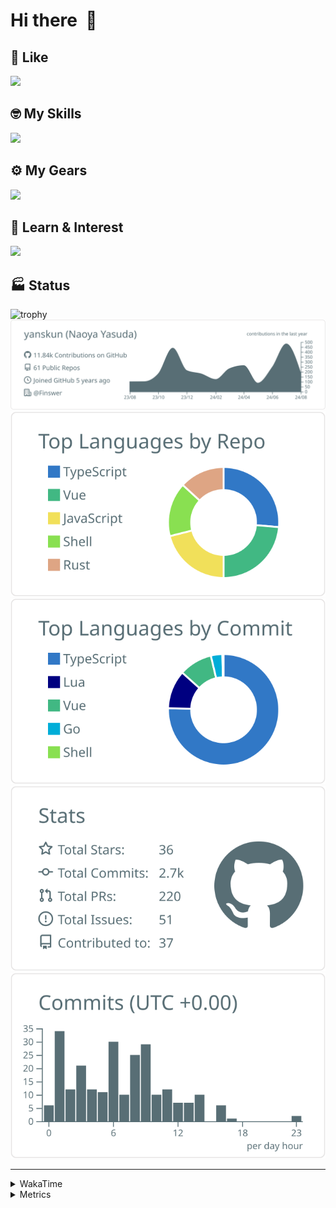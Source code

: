 # Hi there&nbsp; :wave:

## 💌 Like
<img src="https://go-skill-icons.vercel.app/api/icons?i=github" />

## 🤓 My Skills
<img src="https://go-skill-icons.vercel.app/api/icons?i=js,ts,vue,nuxtjs,react,nextjs,go,lua,git" />

## ⚙️ My Gears
<img src="https://go-skill-icons.vercel.app/api/icons?i=neovim,vscode,githubcopilot,alacritty,tmux" />

## 📖 Learn & Interest
<img src="https://go-skill-icons.vercel.app/api/icons?i=rust,deno,css,zig,playwright,githubactions,storybook,netlify,eslint" />


<!-- https://github.com/ryo-ma/github-profile-trophy -->

## 🏭 Status

<img src="https://github-profile-trophy.vercel.app/?username=yanskun&theme=onedark&row=1" alt="trophy">

<!-- https://github.com/vn7n24fzkq/github-profile-summary-cards -->
<picture>
  <source media="(prefers-color-scheme: dark)" srcset="https://raw.githubusercontent.com/yanskun/yanskun/master/profile-summary-card-output/nord_dark/0-profile-details.svg">
 <img src="https://raw.githubusercontent.com/yanskun/yanskun/master/profile-summary-card-output/default/0-profile-details.svg">
</picture>
<br>
<picture>
  <source media="(prefers-color-scheme: dark)" srcset="https://raw.githubusercontent.com/yanskun/yanskun/master/profile-summary-card-output/nord_dark/1-repos-per-language.svg">
 <img src="https://raw.githubusercontent.com/yanskun/yanskun/master/profile-summary-card-output/default/1-repos-per-language.svg">
</picture>
<picture>
  <source media="(prefers-color-scheme: dark)" srcset="https://raw.githubusercontent.com/yanskun/yanskun/master/profile-summary-card-output/nord_dark/2-most-commit-language.svg">
 <img src="https://raw.githubusercontent.com/yanskun/yanskun/master/profile-summary-card-output/default/2-most-commit-language.svg">
</picture>
<br>
<picture>
  <source media="(prefers-color-scheme: dark)" srcset="https://raw.githubusercontent.com/yanskun/yanskun/master/profile-summary-card-output/nord_dark/3-stats.svg">
 <img src="https://raw.githubusercontent.com/yanskun/yanskun/master/profile-summary-card-output/default/3-stats.svg">
</picture>
<picture>
  <source media="(prefers-color-scheme: dark)" srcset="https://raw.githubusercontent.com/yanskun/yanskun/master/profile-summary-card-output/nord_dark/4-productive-time.svg">
 <img src="https://raw.githubusercontent.com/yanskun/yanskun/master/profile-summary-card-output/default/4-productive-time.svg">
</picture>

---

<details>
  <summary>WakaTime</summary>
<!--START_SECTION:waka-->
![Code Time](http://img.shields.io/badge/Code%20Time-1%2C145%20hrs%2017%20mins-blue)

**🐱 My GitHub Data** 

> 📦 130.6 kB Used in GitHub's Storage 
 > 
> 🏆 1,821 Contributions in the Year 2024
 > 
> 💼 Opted to Hire
 > 
> 📜 113 Public Repositories 
 > 
> 🔑 3 Private Repositories 
 > 
**I'm an Early 🐤** 

```text
🌞 Morning                2753 commits        ███░░░░░░░░░░░░░░░░░░░░░░   13.38 % 
🌆 Daytime                9485 commits        ████████████░░░░░░░░░░░░░   46.11 % 
🌃 Evening                5232 commits        ██████░░░░░░░░░░░░░░░░░░░   25.43 % 
🌙 Night                  3101 commits        ████░░░░░░░░░░░░░░░░░░░░░   15.07 % 
```
📅 **I'm Most Productive on Tuesday** 

```text
Monday                   2675 commits        ███░░░░░░░░░░░░░░░░░░░░░░   13.00 % 
Tuesday                  4485 commits        █████░░░░░░░░░░░░░░░░░░░░   21.80 % 
Wednesday                3484 commits        ████░░░░░░░░░░░░░░░░░░░░░   16.94 % 
Thursday                 3406 commits        ████░░░░░░░░░░░░░░░░░░░░░   16.56 % 
Friday                   2529 commits        ███░░░░░░░░░░░░░░░░░░░░░░   12.29 % 
Saturday                 1834 commits        ██░░░░░░░░░░░░░░░░░░░░░░░   08.92 % 
Sunday                   2158 commits        ███░░░░░░░░░░░░░░░░░░░░░░   10.49 % 
```


📊 **This Week I Spent My Time On** 

```text
🕑︎ Time Zone: Asia/Tokyo

💬 Programming Languages: 
TypeScript               30 hrs 40 mins      ███████████████████████░░   92.12 % 
Image (svg)              32 mins             ░░░░░░░░░░░░░░░░░░░░░░░░░   01.62 % 
JSON                     31 mins             ░░░░░░░░░░░░░░░░░░░░░░░░░   01.59 % 
Other                    21 mins             ░░░░░░░░░░░░░░░░░░░░░░░░░   01.07 % 
Markdown                 20 mins             ░░░░░░░░░░░░░░░░░░░░░░░░░   01.02 % 

🔥 Editors: 
VS Code                  31 hrs 15 mins      ███████████████████████░░   93.88 % 
Neovim                   2 hrs 2 mins        ██░░░░░░░░░░░░░░░░░░░░░░░   06.12 % 

💻 Operating System: 
Mac                      33 hrs 18 mins      █████████████████████████   100.00 % 
```


 Last Updated on 22/08/2024 06:13:01 UTC
<!--END_SECTION:waka-->
</details>

<details>
  <summary>Metrics</summary>
  <img src="https://github.com/yanskun/yanskun/blob/main/github-metrics.svg" alt="Metrics">
</details>
